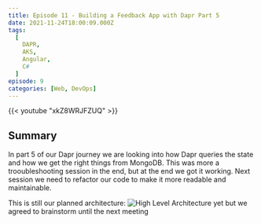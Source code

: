 ```yaml
---
title: Episode 11 - Building a Feedback App with Dapr Part 5
date: 2021-11-24T18:00:09.000Z
tags:
  [
    DAPR,
    AKS,
    Angular,
    C#
  ]
episode: 9
categories: [Web, DevOps]
---
```


{{< youtube "xkZ8WRJFZUQ" >}}

## Summary

In part 5 of our Dapr journey we are looking into how Dapr queries the state and how we get the right things from MongoDB. This was more a trooubleshooting session in the end, but at the end we got it working. Next session we need to refactor our code to make it more readable and maintainable.

This is still our planned architecture:
![High Level Architecture](/episode-0008/highlevel.png) yet but we agreed to brainstorm until the next meeting

